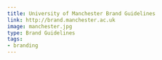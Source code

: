 ```yaml
---
title: University of Manchester Brand Guidelines
link: http://brand.manchester.ac.uk
image: manchester.jpg
type: Brand Guidelines
tags:
- branding
---
```

